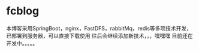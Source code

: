 # fcblog
本博客采用SpringBoot，nginx，FastDFS，rabbitMq，redis等多项技术开发，已部署到服务器，可以直接下载使用
往后会继续添加新技术，，，嘿嘿嘿
目前还在开发中。。。。。
